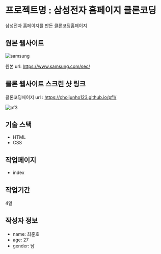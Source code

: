 # 프로젝트명 : 삼성전자 홈페이지 클론코딩
삼성전자 홈페이지를 만든 클론코딩홈페이지

## 원본 웹사이트
![samsung](https://github.com/choijunho123/pf1/assets/142555230/0bbb44c2-bb97-429c-b5ab-2e28e92d2132)

원본 url: https://www.samsung.com/sec/


## 클론 웹사이트 스크린 샷 링크
클론코딩페이지 url : https://choijunho123.github.io/pf1/

![pf3](https://github.com/choijunho123/pf1/assets/142555230/cfef7550-c3d7-4254-8a4e-a5d9c9cc5ff3)


## 기술 스택
- HTML
- CSS
  
## 작업페이지
- index

## 작업기간
4일

## 작성자 정보
- name: 최준호
- age: 27
- gender: 남
